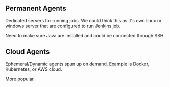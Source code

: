 ## Permanent Agents
Dedicated servers for running jobs. We could think this as it's own linux or windows server that are configured to run Jenkins job. 

Need to make sure Java are installed and could be connected through SSH. 
## Cloud Agents
Ephemeral/Dynamic agents spun up on demand. Example is Docker, Kubernetes, or AWS cloud.

More popular.